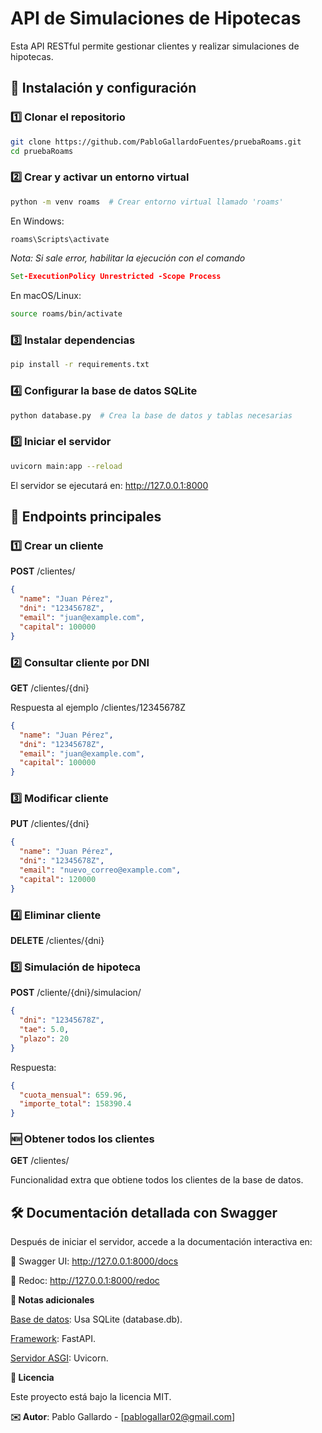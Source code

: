 # API de Simulaciones de Hipotecas

Esta API RESTful permite gestionar clientes y realizar simulaciones de hipotecas.

## 🚀 Instalación y configuración

### 1️⃣ Clonar el repositorio

```bash
git clone https://github.com/PabloGallardoFuentes/pruebaRoams.git
cd pruebaRoams
```

### 2️⃣ Crear y activar un entorno virtual

```bash
python -m venv roams  # Crear entorno virtual llamado 'roams'
```

En Windows:

```cmd
roams\Scripts\activate
```
*Nota: Si sale error, habilitar la ejecución con el comando*
```cmd
Set-ExecutionPolicy Unrestricted -Scope Process
```

En macOS/Linux:

```bash
source roams/bin/activate
```

### 3️⃣ Instalar dependencias

```bash
pip install -r requirements.txt
```

### 4️⃣ Configurar la base de datos SQLite
 ```bash
python database.py  # Crea la base de datos y tablas necesarias
```

### 5️⃣ Iniciar el servidor

```bash
uvicorn main:app --reload
```

El servidor se ejecutará en: http://127.0.0.1:8000

## 📌 Endpoints principales

### 1️⃣ Crear un cliente

**POST** /clientes/
```json
{
  "name": "Juan Pérez",
  "dni": "12345678Z",
  "email": "juan@example.com",
  "capital": 100000
}
```

### 2️⃣ Consultar cliente por DNI

**GET** /clientes/{dni}

Respuesta al ejemplo /clientes/12345678Z

```json
{
  "name": "Juan Pérez",
  "dni": "12345678Z",
  "email": "juan@example.com",
  "capital": 100000
}
```
### 3️⃣ Modificar cliente

**PUT** /clientes/{dni}
```json
{
  "name": "Juan Pérez",
  "dni": "12345678Z",
  "email": "nuevo_correo@example.com",
  "capital": 120000
}
```

### 4️⃣ Eliminar cliente

**DELETE** /clientes/{dni}

### 5️⃣ Simulación de hipoteca

**POST** /cliente/{dni}/simulacion/
```json
{
  "dni": "12345678Z",
  "tae": 5.0,
  "plazo": 20
}
```

Respuesta:
```json
{
  "cuota_mensual": 659.96,
  "importe_total": 158390.4
}
```

### 🆕 Obtener todos los clientes

**GET** /clientes/

Funcionalidad extra que obtiene todos los clientes de la base de datos.

## 🛠️ Documentación detallada con Swagger

Después de iniciar el servidor, accede a la documentación interactiva en:

📜 Swagger UI: http://127.0.0.1:8000/docs

📄 Redoc: http://127.0.0.1:8000/redoc

**📌 Notas adicionales**

<u>Base de datos</u>: Usa SQLite (database.db).

<u>Framework</u>: FastAPI.

<u>Servidor ASGI</u>: Uvicorn.

**📜 Licencia**

Este proyecto está bajo la licencia MIT.

**✉️ Autor**: Pablo Gallardo - [pablogallar02@gmail.com]

